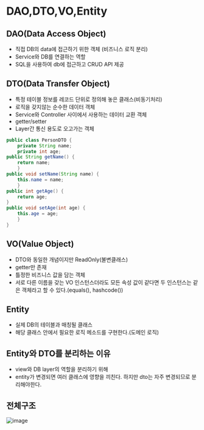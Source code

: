 # DAO,DTO,VO,Entity

## DAO(Data Access Object)

- 직접 DB의 data에 접근하기 위한 객체 (비즈니스 로직 분리)
- Service와 DB를 연결하는 역할
- SQL을 사용하여 db에 접근하고 CRUD API 제공

## DTO(Data Transfer Object)

- 특정 테이블 정보를 레코드 단위로 정의해 놓은 클래스(비동기처리)
- 로직을 갖지않는 순수한 데이터 객체
- Service와 Controller 사이에서 사용하는 데이터 교환 객체
- getter/setter
- Layer간 통신 용도로 오고가는 객체

```java
public class PersonDTO {
	private String name;
	private int age;
public String getName() {
	return name;
	}
public void setName(String name) {
	this.name = name;
	}
public int getAge() {
	return age;
}
public void setAge(int age) {
	this.age = age;
	}
}

```

## VO(Value Object)

- DTO와 동일한 개념이지만 ReadOnly(불변클래스)
- getter만 존재
- 틀정한 비즈니스 값을 담는 객체
- 서로 다른 이름을 갖는 VO 인스턴스더라도 모든 속성 값이 같다면 두 인스턴스는 같은 객체라고 할 수 있다.(equals(), hashcode())

## Entity

- 실제 DB의 테이블과 매칭될 클래스
- 해당 클래스 안에서 필요한 로직 메소드를 구현한다.(도메인 로직)

## Entity와 DTO를 분리하는 이유

- view와 DB layer의 역할을 분리하기 위해
- entity가 변경되면 여러 클래스에 영향을 끼친다. 하지만 dto는 자주 변경되므로 분리해야한다.

## 전체구조
![image](https://user-images.githubusercontent.com/73684562/189629600-f025f145-3332-4126-9e7a-8dee29e3f910.png)
